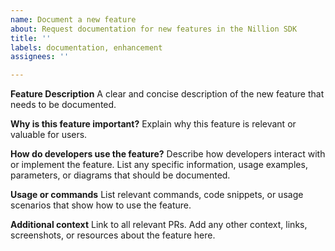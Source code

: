 ```yaml
---
name: Document a new feature
about: Request documentation for new features in the Nillion SDK
title: ''
labels: documentation, enhancement
assignees: ''

---
```


**Feature Description**
A clear and concise description of the new feature that needs to be documented.

**Why is this feature important?**
Explain why this feature is relevant or valuable for users.

**How do developers use the feature?**
Describe how developers interact with or implement the feature. List any specific information, usage examples, parameters, or diagrams that should be documented.

**Usage or commands**
List relevant commands, code snippets, or usage scenarios that show how to use the feature.

**Additional context**
Link to all relevant PRs. Add any other context, links, screenshots, or resources about the feature here.
